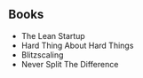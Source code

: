 ## Books

- The Lean Startup
- Hard Thing About Hard Things
- Blitzscaling
- Never Split The Difference